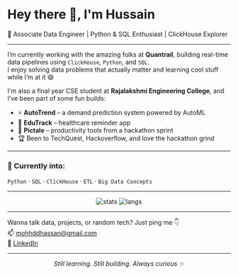 <h1 align="Left">Hey there 👋, I'm Hussain</h1>
<p align="Left">🚀 Associate Data Engineer | Python & SQL Enthusiast | ClickHouse Explorer</p>

---

I’m currently working with the amazing folks at **Quantrail**, building real-time data pipelines using `ClickHouse`, `Python`, and `SQL`.  
I enjoy solving data problems that actually matter and learning cool stuff while I’m at it 😄

I'm also a final year CSE student at **Rajalakshmi Engineering College**, and I’ve been part of some fun builds:

- ⚡ **AutoTrend** – a demand prediction system powered by AutoML  
- 💊 **EduTrack** – healthcare reminder app  
- 🧠 **Pictale** – productivity tools from a hackathon sprint  
- 🏆 Been to TechQuest, Hackoverflow, and love the hackathon grind  

---

### 🧰 Currently into:
`Python` · `SQL` · `ClickHouse` · `ETL` · `Big Data Concepts`

---

<p align="center">
  <img src="https://github-readme-stats.vercel.app/api?username=mohhddhassan&show_icons=true&theme=tokyonight" alt="stats" />
  <img src="https://github-readme-stats.vercel.app/api/top-langs/?username=mohhddhassan&layout=compact&theme=tokyonight" alt="langs" />
</p>

---

Wanna talk data, projects, or random tech? Just ping me 👇  
📫 [mohhddhassan@gmail.com](mailto:mohhddhassan@gmail.com)  
🔗 [LinkedIn](https://www.linkedin.com/in/hussainmohhdd)

---

<p align="center"><em>Still learning. Still building. Always curious ✨</em></p>

